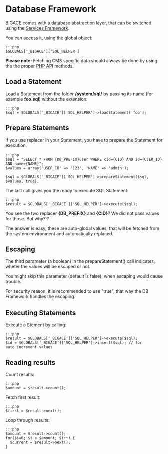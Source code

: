 # Database Framework

BIGACE comes with a database abstraction layer, that can be switched using the [Services Framework](developer/services).

You can access it, using the global object:

	:::php
	$GLOBALS['_BIGACE']['SQL_HELPER']


**Please note:** Fetching CMS specific data should always be done by using the the proper [PHP API](php_api) methods.

## Load a Statement

Load a Statement from the folder **/system/sql/** by passing its name (for example **foo.sql**) without the extension:

	:::php
	$sql = $GLOBALS['_BIGACE']['SQL_HELPER']->loadStatement('foo');



## Prepare Statements

If you use replacer in your Statement, you have to prepare the Statement for execution.

	:::php
	$sql = "SELECT * FROM {DB_PREFIX}user WHERE cid={CID} AND id={USER_ID} AND name={NAME}";
	$values = array('USER_ID' => '123', 'NAME' => 'admin');
	
	$sql = $GLOBALS['_BIGACE']['SQL_HELPER']->prepareStatement($sql, $values, true);


The last call gives you the ready to execute SQL Statement:

	:::php
	$result = $GLOBALS['_BIGACE']['SQL_HELPER']->execute($sql);


You see the two replacer **{DB_PREFIX}** and **{CID}**? We did not pass values for those. But why?!?

The answer is easy, these are auto-global values, that will be fetched from the system environment and automatically replaced.

## Escaping

The third parameter (a boolean) in the prepareStatement() call indicates, wheter the values will be escaped or not. 

You might skip this parameter (default is false), when escaping would cause trouble.

For security reason, it is recommended to use "true", that way the DB Framework handles the escaping.

## Executing Statements

Execute a Stement by calling: 

	:::php
	$result = $GLOBALS['_BIGACE']['SQL_HELPER']->execute($sql);
	$id = $GLOBALS['_BIGACE']['SQL_HELPER']->insert($sql); // for auto_increment values


## Reading results

Count results:

	:::php
	$amount = $result->count();


Fetch first result:

	:::php
	$first = $result->next();


Loop through results:

	:::php
	$amount = $result->count();
	for($i=0; $i < $amount; $i++) {
	  $current = $result->next();
	}


